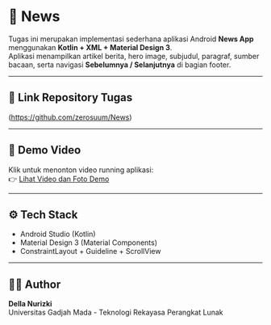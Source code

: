 # 📰 News

Tugas ini merupakan implementasi sederhana aplikasi Android **News App** menggunakan **Kotlin + XML + Material Design 3**.  
Aplikasi menampilkan artikel berita, hero image, subjudul, paragraf, sumber bacaan, serta navigasi **Sebelumnya / Selanjutnya** di bagian footer.  

---

## 📂 Link Repository Tugas
(https://github.com/zerosuum/News)

---

## 🎥 Demo Video
Klik untuk menonton video running aplikasi:  
👉 [Lihat Video dan Foto Demo]((https://drive.google.com/drive/folders/1zyjPVttoYfRl-zGjUGOLT-RnwrFUItg4?usp=sharing))

---

## ⚙️ Tech Stack
- Android Studio (Kotlin)
- Material Design 3 (Material Components)
- ConstraintLayout + Guideline + ScrollView

---

## 👩‍💻 Author
**Della Nurizki**  
Universitas Gadjah Mada - Teknologi Rekayasa Perangkat Lunak
